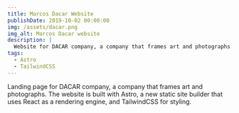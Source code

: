 ```yaml
---
title: Marcos Dacar Website
publishDate: 2019-10-02 00:00:00
img: /assets/dacar.png
img_alt: Marcos Dacar website
description: |
  Website for DACAR company, a company that frames art and photographs.
tags:
  - Astro
  - TailwindCSS
---
```


Landing page for DACAR company, a company that frames art and photographs. The website is built with Astro, a new static site builder that uses React as a rendering engine, and TailwindCSS for styling.
